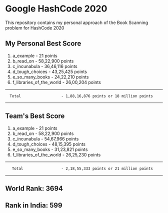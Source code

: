 # Google HashCode 2020

This repository contains my personal approach of the Book Scanning problem for HashCode 2020 

## My Personal Best Score

 1. a_example - 21 points
 2. b_read_on - 58,22,900 points
 3. c_incunabula - 36,46,116 points
 4. d_tough_choices - 43,25,425 points
 5. e_so_many_books - 24,22,210 points
 6. f_libraries_of_the_world - 26,00,204 points
------------------------------------------------------------------------
      Total                  - 1,88,16,876 points or 18 million points
------------------------------------------------------------------------

## Team's Best Score

 1. a_example - 21 points
 2. b_read_on - 58,22,900 points
 3. c_incunabula - 54,67,966 points
 4. d_tough_choices - 48,15,395 points
 5. e_so_many_books - 31,23,821 points
 6. f_libraries_of_the_world - 26,25,230 points
 -----------------------------------------------------------------------
       Total                 - 2,18,55,333 points or 21 million points
 -----------------------------------------------------------------------
 
 ## World Rank: 3694
 ## Rank in India: 599
